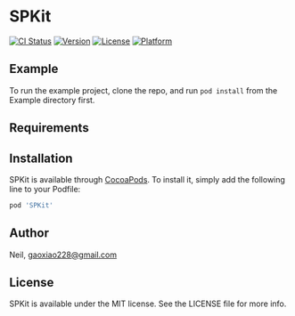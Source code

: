 # SPKit

[![CI Status](https://img.shields.io/travis/Neil/SPKit.svg?style=flat)](https://travis-ci.org/Neil/SPKit)
[![Version](https://img.shields.io/cocoapods/v/SPKit.svg?style=flat)](https://cocoapods.org/pods/SPKit)
[![License](https://img.shields.io/cocoapods/l/SPKit.svg?style=flat)](https://cocoapods.org/pods/SPKit)
[![Platform](https://img.shields.io/cocoapods/p/SPKit.svg?style=flat)](https://cocoapods.org/pods/SPKit)

## Example

To run the example project, clone the repo, and run `pod install` from the Example directory first.

## Requirements

## Installation

SPKit is available through [CocoaPods](https://cocoapods.org). To install
it, simply add the following line to your Podfile:

```ruby
pod 'SPKit'
```

## Author

Neil, gaoxiao228@gmail.com

## License

SPKit is available under the MIT license. See the LICENSE file for more info.
